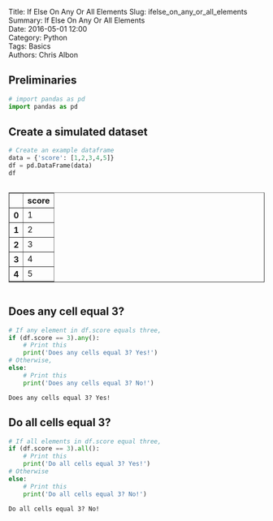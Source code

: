 Title: If Else On Any Or All Elements
Slug: ifelse_on_any_or_all_elements  
Summary: If Else On Any Or All Elements  
Date: 2016-05-01 12:00  
Category: Python  
Tags: Basics  
Authors: Chris Albon  

## Preliminaries


```python
# import pandas as pd
import pandas as pd
```

## Create a simulated dataset


```python
# Create an example dataframe
data = {'score': [1,2,3,4,5]}
df = pd.DataFrame(data)
df
```




<div style="max-height:1000px;max-width:1500px;overflow:auto;">
<table border="1" class="dataframe">
  <thead>
    <tr style="text-align: right;">
      <th></th>
      <th>score</th>
    </tr>
  </thead>
  <tbody>
    <tr>
      <th>0</th>
      <td>1</td>
    </tr>
    <tr>
      <th>1</th>
      <td>2</td>
    </tr>
    <tr>
      <th>2</th>
      <td>3</td>
    </tr>
    <tr>
      <th>3</th>
      <td>4</td>
    </tr>
    <tr>
      <th>4</th>
      <td>5</td>
    </tr>
  </tbody>
</table>
</div>



## Does any cell equal 3?


```python
# If any element in df.score equals three,
if (df.score == 3).any():
    # Print this
    print('Does any cells equal 3? Yes!')
# Otherwise,
else:
    # Print this
    print('Does any cells equal 3? No!')
```

    Does any cells equal 3? Yes!


## Do all cells equal 3?


```python
# If all elements in df.score equal three,
if (df.score == 3).all():
    # Print this
    print('Do all cells equal 3? Yes!')
# Otherwise
else:
    # Print this
    print('Do all cells equal 3? No!')
```

    Do all cells equal 3? No!

